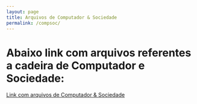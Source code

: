 ```yaml
---
layout: page
title: Arquivos de Computador & Sociedade
permalink: /compsoc/
---
```


# Abaixo link com arquivos referentes a cadeira de Computador e Sociedade:

 <a href="https://drive.google.com/open?id=0B5V4-gDXyXF2Xy0xVURBMmI3Qjg">Link com arquivos de Computador & Sociedade</a>
